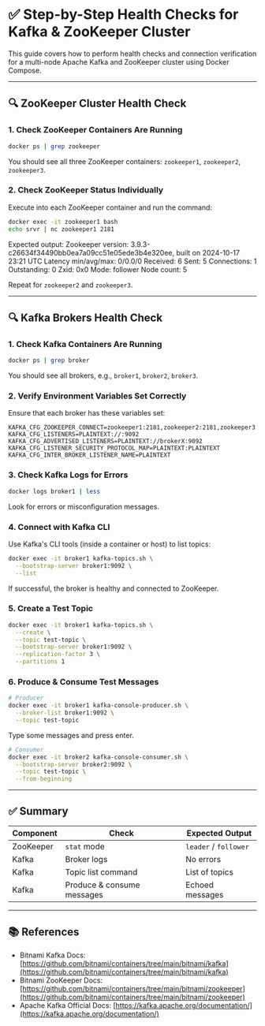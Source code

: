 
# ✅ Step-by-Step Health Checks for Kafka & ZooKeeper Cluster

This guide covers how to perform health checks and connection verification for a multi-node Apache Kafka and ZooKeeper cluster using Docker Compose.

---

## 🔍 ZooKeeper Cluster Health Check

### 1. **Check ZooKeeper Containers Are Running**

```bash
docker ps | grep zookeeper
```

You should see all three ZooKeeper containers: `zookeeper1`, `zookeeper2`, `zookeeper3`.

### 2. **Check ZooKeeper Status Individually**

Execute into each ZooKeeper container and run the command:

```bash
docker exec -it zookeeper1 bash
echo srvr | nc zookeeper1 2181
```

Expected output: 
Zookeeper version: 3.9.3-c26634f34490bb0ea7a09cc51e05ede3b4e320ee, built on 2024-10-17 23:21 UTC
Latency min/avg/max: 0/0.0/0
Received: 6
Sent: 5
Connections: 1
Outstanding: 0
Zxid: 0x0
Mode: follower
Node count: 5

Repeat for `zookeeper2` and `zookeeper3`.

---

## 🔍 Kafka Brokers Health Check

### 1. **Check Kafka Containers Are Running**

```bash
docker ps | grep broker
```

You should see all brokers, e.g., `broker1`, `broker2`, `broker3`.

### 2. **Verify Environment Variables Set Correctly**

Ensure that each broker has these variables set:

```env
KAFKA_CFG_ZOOKEEPER_CONNECT=zookeeper1:2181,zookeeper2:2181,zookeeper3:2181
KAFKA_CFG_LISTENERS=PLAINTEXT://:9092
KAFKA_CFG_ADVERTISED_LISTENERS=PLAINTEXT://brokerX:9092
KAFKA_CFG_LISTENER_SECURITY_PROTOCOL_MAP=PLAINTEXT:PLAINTEXT
KAFKA_CFG_INTER_BROKER_LISTENER_NAME=PLAINTEXT
```

### 3. **Check Kafka Logs for Errors**

```bash
docker logs broker1 | less
```

Look for errors or misconfiguration messages.

### 4. **Connect with Kafka CLI**

Use Kafka's CLI tools (inside a container or host) to list topics:

```bash
docker exec -it broker1 kafka-topics.sh \
  --bootstrap-server broker1:9092 \
  --list
```

If successful, the broker is healthy and connected to ZooKeeper.

### 5. **Create a Test Topic**

```bash
docker exec -it broker1 kafka-topics.sh \
  --create \
  --topic test-topic \
  --bootstrap-server broker1:9092 \
  --replication-factor 3 \
  --partitions 1
```

### 6. **Produce & Consume Test Messages**

```bash
# Producer
docker exec -it broker1 kafka-console-producer.sh \
  --broker-list broker1:9092 \
  --topic test-topic
```

Type some messages and press enter.

```bash
# Consumer
docker exec -it broker2 kafka-console-consumer.sh \
  --bootstrap-server broker2:9092 \
  --topic test-topic \
  --from-beginning
```

---

## ✅ Summary

| Component | Check                      | Expected Output       |
| --------- | -------------------------- | --------------------- |
| ZooKeeper | `stat` mode                | `leader` / `follower` |
| Kafka     | Broker logs                | No errors             |
| Kafka     | Topic list command         | List of topics        |
| Kafka     | Produce & consume messages | Echoed messages       |

---

## 📚 References

* Bitnami Kafka Docs: [https://github.com/bitnami/containers/tree/main/bitnami/kafka](https://github.com/bitnami/containers/tree/main/bitnami/kafka)
* Bitnami ZooKeeper Docs: [https://github.com/bitnami/containers/tree/main/bitnami/zookeeper](https://github.com/bitnami/containers/tree/main/bitnami/zookeeper)
* Apache Kafka Official Docs: [https://kafka.apache.org/documentation/](https://kafka.apache.org/documentation/)
